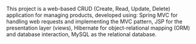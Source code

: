 This project is a web-based CRUD (Create, Read, Update, Delete) application for managing products, developed using: Spring MVC for handling web requests and implementing the MVC pattern, JSP for the presentation layer (views), Hibernate for object-relational mapping (ORM) and database interaction, MySQL as the relational database.
